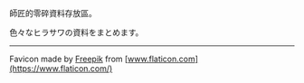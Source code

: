 師匠的零碎資料存放區。

色々なヒラサワの資料をまとめます。

---

Favicon made by [Freepik](http://www.freepik.com/) from [www.flaticon.com](https://www.flaticon.com/)
